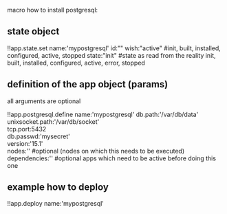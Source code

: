 
macro how to install postgresql:

## state object


!!app.state.set name:'mypostgresql'
    id:""
    wish:"active"               #init, built, installed, configured, active, stopped
    state:"init"                #state as read from the reality init, built, installed, configured, active, error, stopped

## definition of the app object (params)

all arguments are optional

!!app.postgresql.define name:'mypostgresql'
    db.path:'/var/db/data'              
    unixsocket.path:'/var/db/socket'    
    tcp.port:5432                       
    db.passwd:'mysecret'                
    version:'15.1'                            
    nodes:'' #optional (nodes on which this needs to be executed)
    dependencies:'' #optional apps which need to be active before doing this one

## example how to deploy

!!app.deploy name:'mypostgresql'